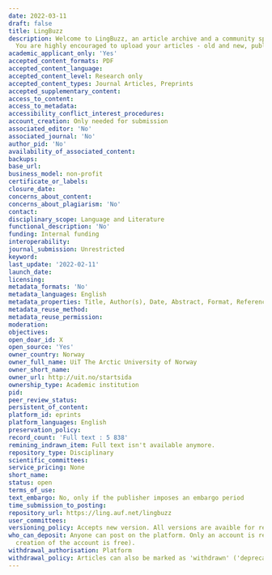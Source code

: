 ```yaml
---
date: 2022-03-11
draft: false
title: LingBuzz
description: Welcome to LingBuzz, an article archive and a community space for Linguistics.
  You are highly encouraged to upload your articles - old and new, published or not.
academic_applicant_only: 'Yes'
accepted_content_formats: PDF
accepted_content_language:
accepted_content_level: Research only
accepted_content_types: Journal Articles, Preprints
accepted_supplementary_content:
access_to_content:
access_to_metadata:
accessibility_conflict_interest_procedures:
account_creation: Only needed for submission
associated_editor: 'No'
associated_journal: 'No'
author_pid: 'No'
availability_of_associated_content:
backups:
base_url:
business_model: non-profit
certificate_or_labels:
closure_date:
concerns_about_content:
concerns_about_plagiarism: 'No'
contact:
disciplinary_scope: Language and Literature
functional_description: 'No'
funding: Internal funding
interoperability:
journal_submission: Unrestricted
keyword:
last_update: '2022-02-11'
launch_date:
licensing:
metadata_formats: 'No'
metadata_languages: English
metadata_properties: Title, Author(s), Date, Abstract, Format, Reference, keywords
metadata_reuse_method:
metadata_reuse_permission:
moderation:
objectives:
open_doar_id: X
open_source: 'Yes'
owner_country: Norway
owner_full_name: UiT The Arctic University of Norway
owner_short_name:
owner_url: http://uit.no/startsida
ownership_type: Academic institution
pid:
peer_review_status:
persistent_of_content:
platform_id: eprints
platform_languages: English
preservation_policy:
record_count: 'Full text : 5 838'
remining_indrawn_item: Full text isn't available anymore.
repository_type: Disciplinary
scientific_committees:
service_pricing: None
short_name:
status: open
terms_of_use:
text_embargo: No, only if the publisher imposes an embargo period
time_submission_to_posting:
repository_url: https://ling.auf.net/lingbuzz
user_committees:
versioning_policy: Accepts new version. All versions are avaible for readers.
who_can_deposit: Anyone can post on the platform. Only an account is required ( The
  creation of the account is free).
withdrawal_authorisation: Platform
withdrawal_policy: Articles can also be marked as 'withdrawn' ('deprecated').
---
```



